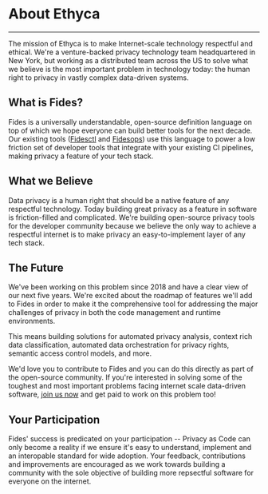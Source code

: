 # About Ethyca
---
The mission of Ethyca is to make Internet-scale technology respectful and ethical. We're a venture-backed privacy technology team headquartered in New York, but working as a distributed team across the US to solve what we believe is the most important problem in technology today: the human right to privacy in vastly complex data-driven systems.

## What is Fides?

Fides is a universally understandable, open-source definition language on top of which we hope everyone can build better tools for the next decade. Our existing tools ([Fidesctl](https://github.com/ethyca/fides/) and [Fidesops](https://github.com/ethyca/fidesops/)) use this language to power a low friction set of developer tools that integrate with your existing CI pipelines, making privacy a feature of your tech stack. 

## What we Believe

Data privacy is a human right that should be a native feature of any respectful technology. Today building great privacy as a feature in software is friction-filled and complicated. We're building open-source privacy tools for the developer community because we believe the only way to achieve a respectful internet is to make privacy an easy-to-implement layer of any tech stack.

## The Future

We've been working on this problem since 2018 and have a clear view of our next five years. We're excited about the roadmap of features we'll add to Fides in order to make it the comprehensive tool for addressing the major challenges of privacy in both the code management and runtime environments. 

This means building solutions for automated privacy analysis, context rich data classification, automated data orchestration for privacy rights, semantic access control models, and more.

We'd love you to contribute to Fides and you can do this directly as part of the open-source community. If you're interested in solving some of the toughest and most important problems facing internet scale data-driven software, [join us now](https://ethyca.com/jobs-culture/) and get paid to work on this problem too!

## Your Participation

Fides' success is predicated on your participation -- Privacy as Code can only become a reality if we ensure it's easy to understand, implement and an interopable standard for wide adoption. Your feedback, contributions and improvements are encouraged as we work towards building a community with the sole objective of building more repsectful software for everyone on the internet.